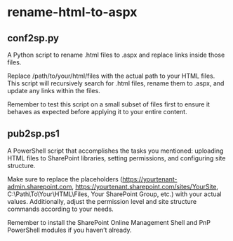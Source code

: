 # rename-html-to-aspx
## conf2sp.py
A Python script to rename .html files to .aspx and replace links inside those files.

Replace /path/to/your/html/files with the actual path to your HTML files. This script will recursively search for .html files, rename them to .aspx, and update any links within the files.

Remember to test this script on a small subset of files first to ensure it behaves as expected before applying it to your entire content.

## pub2sp.ps1
A PowerShell script that accomplishes the tasks you mentioned: uploading HTML files to SharePoint libraries, setting permissions, and configuring site structure.

Make sure to replace the placeholders (https://yourtenant-admin.sharepoint.com, https://yourtenant.sharepoint.com/sites/YourSite, C:\Path\To\Your\HTML\Files, Your SharePoint Group, etc.) with your actual values. Additionally, adjust the permission level and site structure commands according to your needs.

Remember to install the SharePoint Online Management Shell and PnP PowerShell modules if you haven’t already. 

